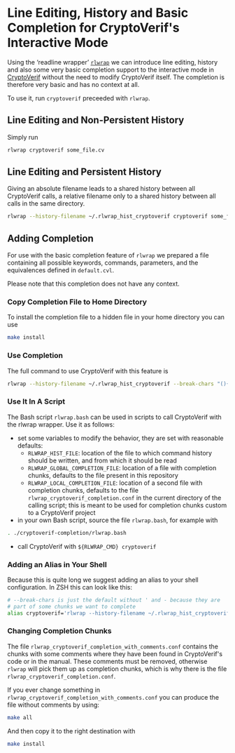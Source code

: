 # Line Editing, History and Basic Completion for CryptoVerif's Interactive Mode

Using the ‘readline wrapper’ [`rlwrap`](https://github.com/hanslub42/rlwrap)
we can introduce line editing, history and also some very basic
completion support to the interactive mode in
[CryptoVerif](http://prosecco.gforge.inria.fr/personal/bblanche/cryptoverif/)
without the need to modify CryptoVerif itself. The completion is therefore
very basic and has no context at all.

To use it, run `cryptoverif` preceeded with `rlwrap`.

## Line Editing and Non-Persistent History
Simply run
```bash
rlwrap cryptoverif some_file.cv
```

## Line Editing and Persistent History
Giving an absolute filename leads to a shared history between all
CryptoVerif calls, a relative filename only to a shared history between
all calls in the same directory.
```bash
rlwrap --history-filename ~/.rlwrap_hist_cryptoverif cryptoverif some_file.cv
```

## Adding Completion
For use with the basic completion feature of `rlwrap` we prepared a file
containing all possible keywords, commands, parameters, and the
equivalences defined in `default.cvl`.

Please note that this completion does not have any context.

### Copy Completion File to Home Directory
To install the completion file to a hidden
file in your home directory you can use
```bash
make install
```

### Use Completion
The full command to use CryptoVerif with this feature is
```bash
rlwrap --history-filename ~/.rlwrap_hist_cryptoverif --break-chars "(){}[],+=&^%$#@"";|\\" --file ~/.rlwrap_cryptoverif_completion.conf cryptoverif some_file.cv
```

### Use It In A Script

The Bash script `rlwrap.bash` can be used in scripts to call CryptoVerif
with the rlwrap wrapper. Use it as follows:

* set some variables to modify the behavior, they are set with reasonable defaults:
    * `RLWRAP_HIST_FILE`: location of the file to which command history should be written, and from which it should be read
    * `RLWRAP_GLOBAL_COMPLETION_FILE`: location of a file with completion chunks, defaults to the file present in this repository
    * `RLWRAP_LOCAL_COMPLETION_FILE`: location of a second file with completion chunks, defaults to the file `rlwrap_cryptoverif_completion.conf` in the current directory of the calling script; this is meant to be used for completion chunks custom to a CryptoVerif project
* in your own Bash script, source the file `rlwrap.bash`, for example with
```bash
. ./cryptoverif-completion/rlwrap.bash
```
* call CryptoVerif with `${RLWRAP_CMD} cryptoverif`


### Adding an Alias in Your Shell
Because this is quite long we suggest adding an alias to your shell
configuration. In ZSH this can look like this:

```bash
# --break-chars is just the default without ' and - because they are
# part of some chunks we want to complete
alias cryptoverif='rlwrap --history-filename ~/.rlwrap_hist_cryptoverif --break-chars "(){}[],+=&^%$#@"";|\\" --file ~/.rlwrap_cryptoverif_completion.conf cryptoverif'
```

### Changing Completion Chunks
The file
`rlwrap_cryptoverif_completion_with_comments.conf` contains the chunks
with some comments where they have been found in CryptoVerif's code or
in the manual. These comments must be removed, otherwise `rlwrap` will
pick them up as completion chunks, which is why there is the file
`rlwrap_cryptoverif_completion.conf`.

If you ever change something in
`rlwrap_cryptoverif_completion_with_comments.conf` you can produce the
file without comments by using:
```bash
make all
```

And then copy it to the right destination with
```bash
make install
```
